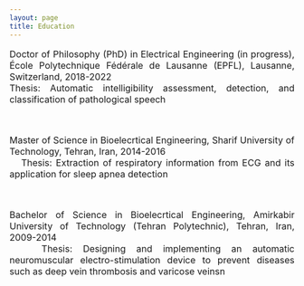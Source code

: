 ```yaml
---
layout: page
title: Education
---
```



<font size="3">
<p align="justify">
<i class="fas fa-university"></i> Doctor of Philosophy (PhD) in Electrical Engineering (in progress), École Polytechnique Fédérale de Lausanne (EPFL), Lausanne, Switzerland, 2018-2022
<br />
<i class="fas fa-book-open"></i> Thesis: Automatic intelligibility assessment, detection, and classification of pathological speech
</p>

<!-- <a class="btn btn-outline-success"><i class="fas fa-book-open" aria-hidden="true"></i>&nbsp;{{- tag -}}&nbsp; ThesisR</a> -->

<br />

<p align="justify">
<i class="fas fa-university"></i> Master of Science in Bioelecrtical Engineering, Sharif University of Technology, Tehran, Iran, 2014-2016
<br />
&nbsp;&nbsp;<i class="fas fa-book-open"></i> Thesis: Extraction of respiratory information from ECG and its application for sleep apnea detection
</p>
   
<br />

<p align="justify">
<i class="fas fa-university"></i> Bachelor of Science in Bioelecrtical Engineering, Amirkabir University of Technology (Tehran Polytechnic), Tehran, Iran, 2009-2014
<br />   
&nbsp;&nbsp;<i class="fas fa-book-open"></i> Thesis: Designing and implementing an automatic neuromuscular electro-stimulation device to prevent diseases such as deep vein thrombosis and varicose veinsn
</p>

</font>

